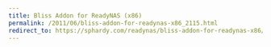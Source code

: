 ```yaml
---
title: Bliss Addon for ReadyNAS (x86)
permalink: /2011/06/bliss-addon-for-readynas-x86_2115.html
redirect_to: https://sphardy.com/readynas/bliss-addon-for-readynas-x86/
---
```


